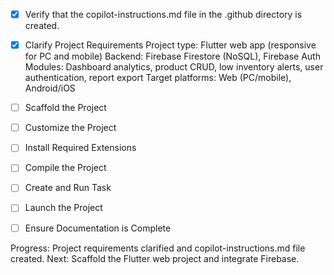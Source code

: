 - [x] Verify that the copilot-instructions.md file in the .github directory is created.

- [x] Clarify Project Requirements
      Project type: Flutter web app (responsive for PC and mobile)
      Backend: Firebase Firestore (NoSQL), Firebase Auth
      Modules: Dashboard analytics, product CRUD, low inventory alerts, user authentication, report export
      Target platforms: Web (PC/mobile), Android/iOS

- [ ] Scaffold the Project
- [ ] Customize the Project
- [ ] Install Required Extensions
- [ ] Compile the Project
- [ ] Create and Run Task
- [ ] Launch the Project
- [ ] Ensure Documentation is Complete

Progress: Project requirements clarified and copilot-instructions.md file created. Next: Scaffold the Flutter web project and integrate Firebase.
